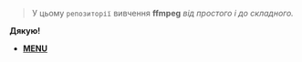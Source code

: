 > У цьому `репозиторії` вивчення **ffmpeg** _від простого і до складного._

**Дякую!**

* **[MENU](https://github.com/ViktorWEBS/ffmpeg/wiki/_Sidebar-Menu-ffmpeg/)**

